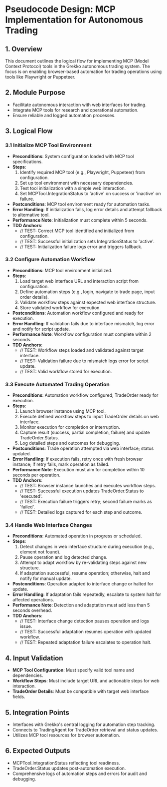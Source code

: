 # Pseudocode Design: MCP Implementation for Autonomous Trading

## 1. Overview
This document outlines the logical flow for implementing MCP (Model Context Protocol) tools in the Grekko autonomous trading system. The focus is on enabling browser-based automation for trading operations using tools like Playwright or Puppeteer.

## 2. Module Purpose
- Facilitate autonomous interaction with web interfaces for trading.
- Integrate MCP tools for research and operational automation.
- Ensure reliable and logged automation processes.

## 3. Logical Flow

### 3.1 Initialize MCP Tool Environment
- **Preconditions**: System configuration loaded with MCP tool specifications.
- **Steps**:
  1. Identify required MCP tool (e.g., Playwright, Puppeteer) from configuration.
  2. Set up tool environment with necessary dependencies.
  3. Test tool initialization with a simple web interaction.
  4. Set MCPTool.IntegrationStatus to 'active' on success or 'inactive' on failure.
- **Postconditions**: MCP tool environment ready for automation tasks.
- **Error Handling**: If initialization fails, log error details and attempt fallback to alternative tool.
- **Performance Note**: Initialization must complete within 5 seconds.
- **TDD Anchors**:
  - // TEST: Correct MCP tool identified and initialized from configuration.
  - // TEST: Successful initialization sets IntegrationStatus to 'active'.
  - // TEST: Initialization failure logs error and triggers fallback.

### 3.2 Configure Automation Workflow
- **Preconditions**: MCP tool environment initialized.
- **Steps**:
  1. Load target web interface URL and interaction script from configuration.
  2. Define automation steps (e.g., login, navigate to trade page, input order details).
  3. Validate workflow steps against expected web interface structure.
  4. Store validated workflow for execution.
- **Postconditions**: Automation workflow configured and ready for execution.
- **Error Handling**: If validation fails due to interface mismatch, log error and notify for script update.
- **Performance Note**: Workflow configuration must complete within 2 seconds.
- **TDD Anchors**:
  - // TEST: Workflow steps loaded and validated against target interface.
  - // TEST: Validation failure due to mismatch logs error for script update.
  - // TEST: Valid workflow stored for execution.

### 3.3 Execute Automated Trading Operation
- **Preconditions**: Automation workflow configured; TradeOrder ready for execution.
- **Steps**:
  1. Launch browser instance using MCP tool.
  2. Execute defined workflow steps to input TradeOrder details on web interface.
  3. Monitor execution for completion or interruption.
  4. Capture result (success, partial completion, failure) and update TradeOrder.Status.
  5. Log detailed steps and outcomes for debugging.
- **Postconditions**: Trade operation attempted via web interface; status updated.
- **Error Handling**: If execution fails, retry once with fresh browser instance; if retry fails, mark operation as failed.
- **Performance Note**: Execution must aim for completion within 10 seconds per operation.
- **TDD Anchors**:
  - // TEST: Browser instance launches and executes workflow steps.
  - // TEST: Successful execution updates TradeOrder.Status to 'executed'.
  - // TEST: Execution failure triggers retry; second failure marks as 'failed'.
  - // TEST: Detailed logs captured for each step and outcome.

### 3.4 Handle Web Interface Changes
- **Preconditions**: Automated operation in progress or scheduled.
- **Steps**:
  1. Detect changes in web interface structure during execution (e.g., element not found).
  2. Pause operation and log detected change.
  3. Attempt to adapt workflow by re-validating steps against new structure.
  4. If adaptation successful, resume operation; otherwise, halt and notify for manual update.
- **Postconditions**: Operation adapted to interface change or halted for update.
- **Error Handling**: If adaptation fails repeatedly, escalate to system halt for affected operations.
- **Performance Note**: Detection and adaptation must add less than 5 seconds overhead.
- **TDD Anchors**:
  - // TEST: Interface change detection pauses operation and logs issue.
  - // TEST: Successful adaptation resumes operation with updated workflow.
  - // TEST: Repeated adaptation failure escalates to operation halt.

## 4. Input Validation
- **MCP Tool Configuration**: Must specify valid tool name and dependencies.
- **Workflow Steps**: Must include target URL and actionable steps for web interaction.
- **TradeOrder Details**: Must be compatible with target web interface fields.

## 5. Integration Points
- Interfaces with Grekko's central logging for automation step tracking.
- Connects to TradingAgent for TradeOrder retrieval and status updates.
- Utilizes MCP tool resources for browser automation.

## 6. Expected Outputs
- MCPTool.IntegrationStatus reflecting tool readiness.
- TradeOrder.Status updates post-automation execution.
- Comprehensive logs of automation steps and errors for audit and debugging.